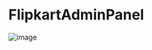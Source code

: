 # FlipkartAdminPanel
![image](https://github.com/awesomeanimesh/flipkartadmin/assets/29424595/67f6495d-6bd0-4a82-90dd-9676c746e44e)
